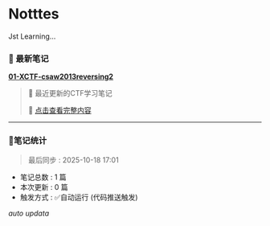 # Notttes
Jst Learning...






### 📖 最新笔记

**[01-XCTF-csaw2013reversing2](./CTFFFF!!!/01-XCTF-csaw2013reversing2.md)**

> 📅 最近更新的CTF学习笔记
> 
> 🔗 [点击查看完整内容](./CTFFFF!!!/01-XCTF-csaw2013reversing2.md)

---

### 🚀笔记统计
> 最后同步 : 2025-10-18 17:01

- 笔记总数 : 1 篇
- 本次更新 : 0 篇
- 触发方式 : ✅自动运行 (代码推送触发)

*auto updata*
